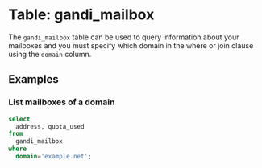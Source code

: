 # Table: gandi_mailbox

The `gandi_mailbox` table can be used to query information about your mailboxes and you must specify which domain in the where or join clause using the `domain` column.

## Examples

### List mailboxes of a domain

```sql
select
  address, quota_used
from
  gandi_mailbox
where
  domain='example.net';
```
